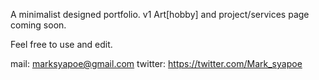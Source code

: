 A minimalist designed portfolio. v1
Art[hobby] and project/services page coming soon.

Feel free to use and edit.

mail: marksyapoe@gmail.com
twitter: https://twitter.com/Mark_syapoe
